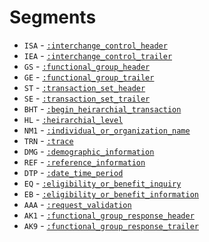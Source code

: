 # Segments
* `ISA` - [`:interchange_control_header`](segments/ISA.md)
* `IEA` - [`:interchange_control_trailer`](segments/IEA.md)
* `GS` - [`:functional_group_header`](segments/GS.md)
* `GE` - [`:functional_group_trailer`](segments/GE.md)
* `ST` - [`:transaction_set_header`](segments/ST.md)
* `SE` - [`:transaction_set_trailer`](segments/SE.md)
* `BHT` - [`:begin_heirarchial_transaction`](segments/BHT.md)
* `HL` - [`:heirarchial_level`](segments/HL.md)
* `NM1` - [`:individual_or_organization_name`](segments/NM1.md)
* `TRN` - [`:trace`](segments/TRN.md)
* `DMG` - [`:demographic_information`](segments/DMG.md)
* `REF` - [`:reference_information`](segments/REF.md)
* `DTP` - [`:date_time_period`](segments/DTP.md)
* `EQ` - [`:eligibility_or_benefit_inquiry`](segments/EQ.md)
* `EB` - [`:eligibility_or_benefit_information`](segments/EB.md)
* `AAA` - [`:request_validation`](segments/AAA.md)
* `AK1` - [`:functional_group_response_header`](segments/AK1.md)
* `AK9` - [`:functional_group_response_trailer`](segments/AK9.md)
